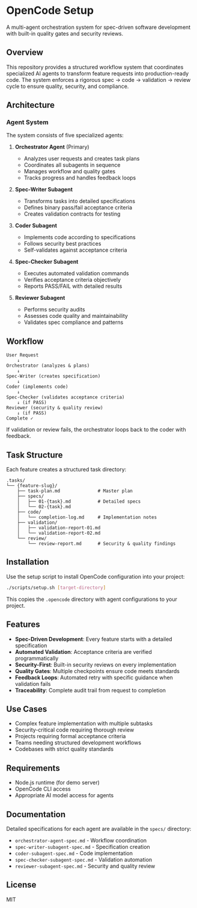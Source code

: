 # OpenCode Setup

A multi-agent orchestration system for spec-driven software development with built-in quality gates and security reviews.

## Overview

This repository provides a structured workflow system that coordinates specialized AI agents to transform feature requests into production-ready code. The system enforces a rigorous spec → code → validation → review cycle to ensure quality, security, and compliance.

## Architecture

### Agent System

The system consists of five specialized agents:

1. **Orchestrator Agent** (Primary)
   - Analyzes user requests and creates task plans
   - Coordinates all subagents in sequence
   - Manages workflow and quality gates
   - Tracks progress and handles feedback loops

2. **Spec-Writer Subagent**
   - Transforms tasks into detailed specifications
   - Defines binary pass/fail acceptance criteria
   - Creates validation contracts for testing

3. **Coder Subagent**
   - Implements code according to specifications
   - Follows security best practices
   - Self-validates against acceptance criteria

4. **Spec-Checker Subagent**
   - Executes automated validation commands
   - Verifies acceptance criteria objectively
   - Reports PASS/FAIL with detailed results

5. **Reviewer Subagent**
   - Performs security audits
   - Assesses code quality and maintainability
   - Validates spec compliance and patterns

## Workflow

```
User Request
    ↓
Orchestrator (analyzes & plans)
    ↓
Spec-Writer (creates specification)
    ↓
Coder (implements code)
    ↓
Spec-Checker (validates acceptance criteria)
    ↓ (if PASS)
Reviewer (security & quality review)
    ↓ (if PASS)
Complete ✓
```

If validation or review fails, the orchestrator loops back to the coder with feedback.

## Task Structure

Each feature creates a structured task directory:

```
.tasks/
└── {feature-slug}/
    ├── task-plan.md              # Master plan
    ├── specs/
    │   ├── 01-{task}.md          # Detailed specs
    │   └── 02-{task}.md
    ├── code/
    │   └── completion-log.md     # Implementation notes
    ├── validation/
    │   ├── validation-report-01.md
    │   └── validation-report-02.md
    └── review/
        └── review-report.md      # Security & quality findings
```

## Installation

Use the setup script to install OpenCode configuration into your project:

```bash
./scripts/setup.sh [target-directory]
```

This copies the `.opencode` directory with agent configurations to your project.

## Features

- **Spec-Driven Development**: Every feature starts with a detailed specification
- **Automated Validation**: Acceptance criteria are verified programmatically
- **Security-First**: Built-in security reviews on every implementation
- **Quality Gates**: Multiple checkpoints ensure code meets standards
- **Feedback Loops**: Automated retry with specific guidance when validation fails
- **Traceability**: Complete audit trail from request to completion

## Use Cases

- Complex feature implementation with multiple subtasks
- Security-critical code requiring thorough review
- Projects requiring formal acceptance criteria
- Teams needing structured development workflows
- Codebases with strict quality standards

## Requirements

- Node.js runtime (for demo server)
- OpenCode CLI access
- Appropriate AI model access for agents

## Documentation

Detailed specifications for each agent are available in the `specs/` directory:

- `orchestrator-agent-spec.md` - Workflow coordination
- `spec-writer-subagent-spec.md` - Specification creation
- `coder-subagent-spec.md` - Code implementation
- `spec-checker-subagent-spec.md` - Validation automation
- `reviewer-subagent-spec.md` - Security and quality review

## License

MIT
